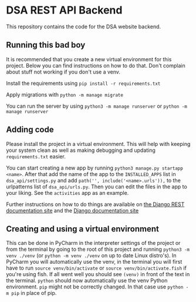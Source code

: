 # DSA REST API Backend

This repository contains the code for the DSA website backend. 

## Running this bad boy
It is recommended that you create a new virtual environment for this project. 
Below you can find instructions on how to do that. Don't complain about stuff not working if you don't use a venv.

Install the requirements using `pip install -r requirements.txt`

Apply migrations with `python -m manage migrate`

You can run the server by using `python3 -m manage runserver` or `python -m manage runserver`

## Adding code
Please install the project in a virtual environment. 
This will help with keeping your system clean as well as making debugging and updating `requirements.txt` easier.

You can start creating a new app by running `python3 manage.py startapp <name>`. 
After that add the name of the app to the `INSTALLED_APPS` list in `dsa_api/settings.py` and add `path('', include('<name>.urls')),` to the urlpatterns list of `dsa_api/urls.py`. Then you can edit the files in the app to your liking. See the `activities` app as an example. 

Further instructions on how to do things are available on 
[the Django REST documentation site](https://www.django-rest-framework.org/)
and the [Django documentation site](https://docs.djangoproject.com/en/3.0/)

## Creating and using a virtual environment
This can be done in PyCharm in the interpreter settings of the project
or from the terminal by going to the root of this project and running `python3 -m venv ./venv` 
(or `python -m venv ./venv` on up to date Linux distro's). 
In PyCharm you will automatically use the venv, in the terminal you will first have to run `source venv/bin/activate` or 
`source venv/bin/activate.fish` if you're using fish. 
If all went well you should see `(venv)` in front of the text in the terminal. 
`python` should now automatically use the venv Python environment.
`pip` might not be correctly changed. In that case use `python -m pip` in place of pip. 

